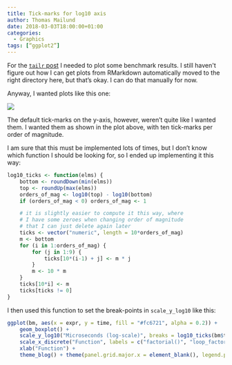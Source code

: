 ```yaml
---
title: Tick-marks for log10 axis
author: Thomas Mailund
date: 2018-03-03T18:00:00+01:00
categories:
  - Graphics
tags: [“ggplot2”]
---
```


For the [`tailr` post](https://mailund.github.io/r-programmer-blog/2018/03/02/tailr--tail-recursion-optimisation/) I needed to plot some benchmark results. I still haven't figure out how I can get plots from RMarkdown automatically moved to the right directory here, but that’s okay. I can do that manually for now.

Anyway, I wanted plots like this one:

![](https://mailund.github.io/r-programmer-blog/images/2018-03-02-tailr-tail-recursion-optimisation-in-r-llength-running-time.png)

The default tick-marks on the y-axis, however, weren’t quite like I wanted them. I wanted them as shown in the plot above, with ten tick-marks per order of magnitude.

I am sure that this must be implemented lots of times, but I don’t know which function I should be looking for, so I ended up implementing it this way:


```r
log10_ticks <- function(elms) {
    bottom <- roundDown(min(elms))
    top <- roundUp(max(elms))
    orders_of_mag <- log10(top) - log10(bottom)
    if (orders_of_mag < 0) orders_of_mag <- 1

    # it is slightly easier to compute it this way, where
    # I have some zeroes when changing order of magnitude
    # that I can just delete again later
    ticks <- vector("numeric", length = 10*orders_of_mag)
    m <- bottom
    for (i in 1:orders_of_mag) {
        for (j in 1:9) {
            ticks[10*(i-1) + j] <- m * j
        }
        m <- 10 * m
    }
    ticks[10*i] <- m
    ticks[ticks != 0]
}
```

I then used this function to set the break-points in `scale_y_log10` like this:

```r
ggplot(bm, aes(x = expr, y = time, fill = "#fc6721", alpha = 0.2)) +
    geom_boxplot() +
    scale_y_log10("Microseconds (log-scale)", breaks = log10_ticks(bm$time)) +
    scale_x_discrete("Function", labels = c("factorial()", "loop_factorial()", "tr_factorial()")) +
    xlab("Function") +
    theme_blog() + theme(panel.grid.major.x = element_blank(), legend.position = "none")
```
